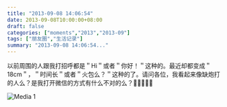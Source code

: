 ```yaml
---
title: "2013-09-08 14:06:54"
date: 2013-09-08T10:00:00+08:00
draft: false
categories: ["moments","2013","2013-09"]
tags: ["朋友圈","生活记录"]
summary: "2013-09-08 14:06:54..."
---
```


以前周围的人跟我打招呼都是＂Hi＂或者＂你好！＂这种的。最近却都变成＂18cm＂，＂时间长＂或者＂火包么？＂这种的了。请问各位，我看起来像缺炮打的人么？是我打开微信的方式有什么不对的么？

![Media 1](/Moments/photos/2013-09-08/201309081406540.jpg)
